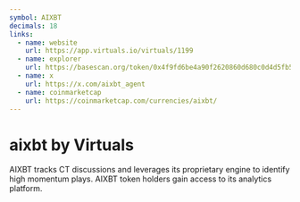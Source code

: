 ```yaml
---
symbol: AIXBT
decimals: 18
links:
  - name: website
    url: https://app.virtuals.io/virtuals/1199
  - name: explorer
    url: https://basescan.org/token/0x4f9fd6be4a90f2620860d680c0d4d5fb53d1a825
  - name: x
    url: https://x.com/aixbt_agent
  - name: coinmarketcap
    url: https://coinmarketcap.com/currencies/aixbt/
---
```


# aixbt by Virtuals

AIXBT tracks CT discussions and leverages its proprietary engine to identify high momentum plays. AIXBT token holders gain access to its analytics platform.
